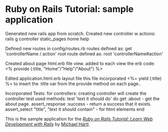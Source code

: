 # Ruby on Rails Tutorial: sample application

Generated new rails app from scratch.
Created new controller w actions:
 rails g controller static_pages home help

Defined new routes in config/routes.rb
  routes defined as:  get 'controllerName / action'
  root route defined as: root 'controllerName#action'

Created about page html.erb file view.
added to each view the erb code: <% provide (:title, "Home"/"Help"/"About") %>

Edited application.html.erb layout file
  this file incorporated <%= yield (:title) %> to insert the :title var from the provide method on each page..

Incorporated Tests:
  for controllers:
  creating controller will create the controller test
  used methods:
    test 'text it should do'  do
      get :about  - get the about page.
      assert_response :success  - return a success that it exists.
      assert_select "title", "text it should contain" - for html elements
    end




This is the sample application for the
[*Ruby on Rails Tutorial:
Learn Web Development with Rails*](http://www.railstutorial.org/)
by [Michael Hartl](http://www.michaelhartl.com/).